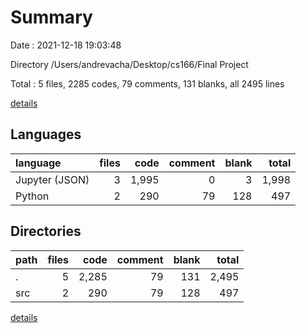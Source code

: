 # Summary

Date : 2021-12-18 19:03:48

Directory /Users/andrevacha/Desktop/cs166/Final Project

Total : 5 files,  2285 codes, 79 comments, 131 blanks, all 2495 lines

[details](details.md)

## Languages
| language | files | code | comment | blank | total |
| :--- | ---: | ---: | ---: | ---: | ---: |
| Jupyter (JSON) | 3 | 1,995 | 0 | 3 | 1,998 |
| Python | 2 | 290 | 79 | 128 | 497 |

## Directories
| path | files | code | comment | blank | total |
| :--- | ---: | ---: | ---: | ---: | ---: |
| . | 5 | 2,285 | 79 | 131 | 2,495 |
| src | 2 | 290 | 79 | 128 | 497 |

[details](details.md)